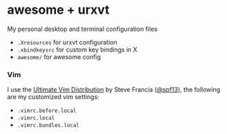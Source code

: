 # awesome + urxvt

My personal desktop and terminal configuration files

* `.Xresources` for urxvt configuration
* `.xbindkeysrc` for custom key bindings in X
* `awesome/` for awesome config

### Vim

I use the [Ultimate Vim Distribution](http://vim.spf13.com/) by Steve Francia ([@spf13](http://github.com/spf13)),
the following are my customized vim settings:

* `.vimrc.before.local`
* `.vimrc.local`
* `.vimrc.bundles.local`

